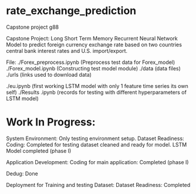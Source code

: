 # rate_exchange_prediction

Capstone project g88

Capstone Project: 
Long Short Term Memory Recurrent Neural Network Model to predict foreign currency exchange rate based on 
two countries central bank interest rates and U.S. import/export.

File:
./Forex_preprocess.ipynb (Preprocess test data for Forex_model)
./Forex_model.ipynb (Constructing test model module)
./data (data files)
./urls (links used to download data)

./eu.ipynb (first working LSTM model with only 1 feature time series its own self)
./Results
.ipynb (records for testing with different hyperparameters of LSTM model)









Work In Progress:
====================================================================
System Environment:
  Only testing environment setup.
Dataset Readiness:
  Coding:
    Completed for testing dataset cleaned and ready for model.
    LSTM Model completed (phase I)

Application Development:
  Coding for main application: Completed (phase I)
  
Dedug:
  Done

Deployment for Training and testing Dataset:
  Dataset Readiness: Completed


